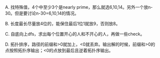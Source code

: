 A. 找特殊值，4个中至少3个是nearly prime，那么就选6,10,14。另外一个放n-30。但是要讨论n-30=6,10,14的情况。

B. 长度最长尽量放4位的，能保住最后1位1就放9，否则放8。

C. 自底向上dfs，求出每个位置开心的人和不开心的人，再做一些check。

D. 拓扑排序，路径的前缀和>0就加上，<0就丢弃。输出解的时候，前缀和>0的点按照拓扑序输出；<0的点放到最后且逆着拓扑序输出。
